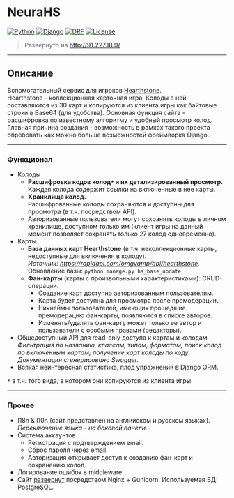 # NeuraHS

[![Python](https://img.shields.io/badge/python-v3.9.1-blueviolet.svg?logo=python&logoColor=white)](https://www.python.org/)
[![Django](https://img.shields.io/badge/django-v3.2.7-blue.svg?logo=django)](https://www.djangoproject.com/)
[![DRF](https://img.shields.io/badge/django--rest--framework-v3.12.4-blue.svg)](https://www.django-rest-framework.org/)
[![License](https://img.shields.io/badge/license-MIT-9cf.svg)](https://opensource.org/licenses/MIT)

> Развернуто на http://91.227.18.9/
----
## Описание
Вспомогательный сервис для игроков [Hearthstone](https://playhearthstone.com/).  
Hearthstone - коллекционная карточная игра. Колоды в ней составляются из 30 карт и копируются из клиента игры как байтовые строки в Base64 (для удобства). Основная функция сайта - расшифровка по известному алгоритму и удобный просмотр колод.  
Главная причина создания - возможность в рамках такого проекта опробовать как можно больше возможностей фреймворка Django.

----
### Функционал

- Колоды
  - **Расшифровка кодов колод`*` и их детализированный просмотр.**  
    Каждая колода содержит ссылки на включенные в нее карты.
  - **Хранилище колод.**  
    Расшифрованные колоды сохраняются и доступны для просмотра (в т.ч. посредством API).
  - Авторизованные пользователи могут сохранять колоды в личном хранилище, доступном только им (клиент игры на данный момент позволяет сохранять только 27 колод одновременно).
- Карты
  - **База данных карт Hearthstone** (в т.ч. неколлекционные карты, недоступные для включения в колоду).  
    *Источник: https://rapidapi.com/omgvamp/api/hearthstone.*  
    Обновление базы: `python manage.py hs_base_update`
  - **Фан-карты** (карты с произвольными характеристиками): CRUD-операции.  
    - Создание карт доступно авторизованным пользователям. 
    - Карта будет доступна для просмотра после премодерации.
    - Никнеймы пользователей, имеющих прошедшие премодерацию фан-карты, появляются в списке авторов.
    - Изменять/удалять фан-карту может только ее автор и пользователи с особыми правами (редакторы).
- Общедоступный API для read-only доступа к картам и колодам  
  *Фильтрация по названию, классам, типам, форматам; поиск колод по включенным картам; получение карт колоды по коду.*  
  *Документация сгенерирована Swagger.*
- Всякая неинтересная статистика, плод упражнений в Django ORM.

`*` в т.ч. того вида, в котором они копируются из клиента игры

---
### Прочее

- I18n & l10n (сайт представлен на английском и русском языках).  
  *Переключение языка - на боковой панели.*
- Система аккаунтов
  - Регистрация с подтверждением email.
  - Сброс пароля через email.
  - Авторизация открывает доступ к созданию фан-карт и сохранению колод.
- Логирование ошибок в middleware.
- Сайт [развернут](http://91.227.18.9/) посредством Nginx + Gunicorn. Используемая БД: PostgreSQL.
